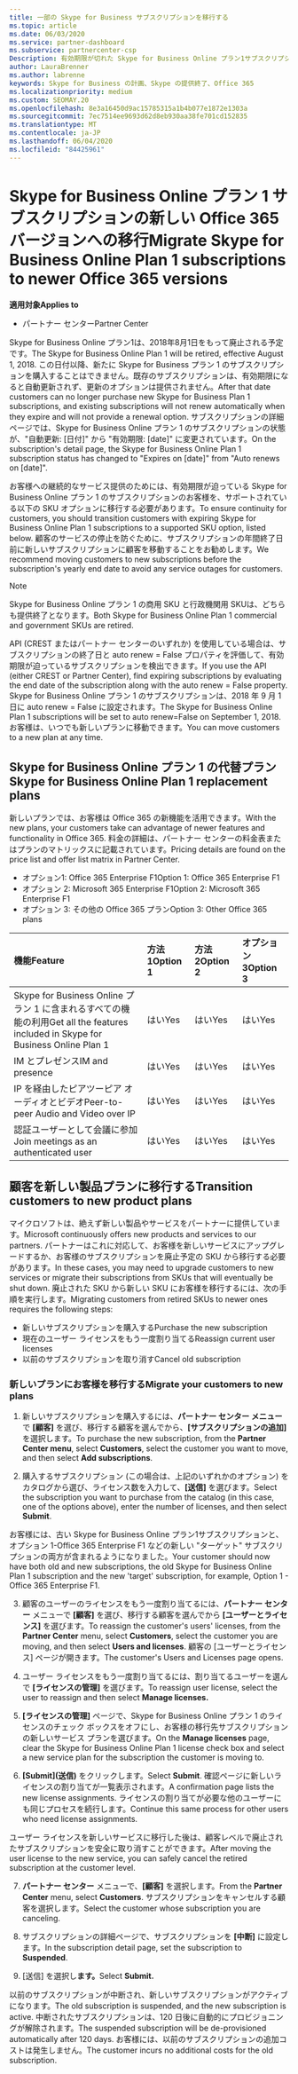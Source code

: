 ```yaml
---
title: 一部の Skype for Business サブスクリプションを移行する
ms.topic: article
ms.date: 06/03/2020
ms.service: partner-dashboard
ms.subservice: partnercenter-csp
Description: 有効期限が切れた Skype for Business Online プラン1サブスクリプションを持つ特定の顧客を新しい Office 365 バージョンに移行する方法とタイミングについて説明します。
author: LauraBrenner
ms.author: labrenne
keywords: Skype for Business の計画、Skype の提供終了、Office 365
ms.localizationpriority: medium
ms.custom: SEOMAY.20
ms.openlocfilehash: 8e3a16450d9ac15785315a1b4b077e1872e1303a
ms.sourcegitcommit: 7ec7514ee9693d62d8eb930aa38fe701cd152835
ms.translationtype: MT
ms.contentlocale: ja-JP
ms.lasthandoff: 06/04/2020
ms.locfileid: "84425961"
---
```

# <a name="migrate-skype-for-business-online-plan-1-subscriptions-to-newer-office-365-versions"></a><span data-ttu-id="1ed25-104">Skype for Business Online プラン 1 サブスクリプションの新しい Office 365 バージョンへの移行</span><span class="sxs-lookup"><span data-stu-id="1ed25-104">Migrate Skype for Business Online Plan 1 subscriptions to newer Office 365 versions</span></span>

<span data-ttu-id="1ed25-105">**適用対象**</span><span class="sxs-lookup"><span data-stu-id="1ed25-105">**Applies to**</span></span>

- <span data-ttu-id="1ed25-106">パートナー センター</span><span class="sxs-lookup"><span data-stu-id="1ed25-106">Partner Center</span></span>

<span data-ttu-id="1ed25-107">Skype for Business Online プラン1は、2018年8月1日をもって廃止される予定です。</span><span class="sxs-lookup"><span data-stu-id="1ed25-107">The Skype for Business Online Plan 1 will be retired, effective August 1, 2018.</span></span> <span data-ttu-id="1ed25-108">この日付以降、新たに Skype for Business プラン 1 のサブスクリプションを購入することはできません。既存のサブスクリプションは、有効期限になると自動更新されず、更新のオプションは提供されません。</span><span class="sxs-lookup"><span data-stu-id="1ed25-108">After that date customers can no longer purchase new Skype for Business Plan 1 subscriptions, and existing subscriptions will not renew automatically when they expire and will not provide a renewal option.</span></span> <span data-ttu-id="1ed25-109">サブスクリプションの詳細ページでは、Skype for Business Online プラン 1 のサブスクリプションの状態が、"自動更新: [日付]" から "有効期限: [date]" に変更されています。</span><span class="sxs-lookup"><span data-stu-id="1ed25-109">On the subscription's detail page, the Skype for Business Online Plan 1 subscription status has changed to "Expires on [date]" from "Auto renews on [date]".</span></span>  

<span data-ttu-id="1ed25-110">お客様への継続的なサービス提供のためには、有効期限が迫っている Skype for Business Online プラン 1 のサブスクリプションのお客様を、サポートされている以下の SKU オプションに移行する必要があります。</span><span class="sxs-lookup"><span data-stu-id="1ed25-110">To ensure continuity for customers, you should transition customers with expiring Skype for Business Online Plan 1 subscriptions to a supported SKU option, listed below.</span></span> <span data-ttu-id="1ed25-111">顧客のサービスの停止を防ぐために、サブスクリプションの年間終了日前に新しいサブスクリプションに顧客を移動することをお勧めします。</span><span class="sxs-lookup"><span data-stu-id="1ed25-111">We recommend moving customers to new subscriptions before the subscription's yearly end date to avoid any service outages for customers.</span></span> 

>[!NOTE]
><span data-ttu-id="1ed25-112">Skype for Business Online プラン 1 の商用 SKU と行政機関用 SKUは、どちらも提供終了となります。</span><span class="sxs-lookup"><span data-stu-id="1ed25-112">Both Skype for Business Online Plan 1 commercial and government SKUs are retired.</span></span>

<span data-ttu-id="1ed25-113">API (CREST またはパートナー センターのいずれか) を使用している場合は、サブスクリプションの終了日と auto renew = False プロパティを評価して、有効期限が迫っているサブスクリプションを検出できます。</span><span class="sxs-lookup"><span data-stu-id="1ed25-113">If you use the API (either CREST or Partner Center), find expiring subscriptions by evaluating the end date of the subscription along with the auto renew = False property.</span></span> <span data-ttu-id="1ed25-114">Skype for Business Online プラン 1 のサブスクリプションは、2018 年 9 月 1 日に auto renew = False に設定されます。</span><span class="sxs-lookup"><span data-stu-id="1ed25-114">The Skype for Business Online Plan 1 subscriptions will be set to auto renew=False on September 1, 2018.</span></span> <span data-ttu-id="1ed25-115">お客様は、いつでも新しいプランに移動できます。</span><span class="sxs-lookup"><span data-stu-id="1ed25-115">You can move customers to a new plan at any time.</span></span> 

## <a name="skype-for-business-online-plan-1-replacement-plans"></a><span data-ttu-id="1ed25-116">Skype for Business Online プラン 1 の代替プラン</span><span class="sxs-lookup"><span data-stu-id="1ed25-116">Skype for Business Online Plan 1 replacement plans</span></span>

<span data-ttu-id="1ed25-117">新しいプランでは、お客様は Office 365 の新機能を活用できます。</span><span class="sxs-lookup"><span data-stu-id="1ed25-117">With the new plans, your customers take can advantage of newer features and functionality in Office 365.</span></span> <span data-ttu-id="1ed25-118">料金の詳細は、パートナー センターの料金表またはプランのマトリックスに記載されています。</span><span class="sxs-lookup"><span data-stu-id="1ed25-118">Pricing details are found on the price list and offer list matrix in Partner Center.</span></span> 

- <span data-ttu-id="1ed25-119">オプション1: Office 365 Enterprise F1</span><span class="sxs-lookup"><span data-stu-id="1ed25-119">Option 1: Office 365 Enterprise F1</span></span>
- <span data-ttu-id="1ed25-120">オプション 2: Microsoft 365 Enterprise F1</span><span class="sxs-lookup"><span data-stu-id="1ed25-120">Option 2: Microsoft 365 Enterprise F1</span></span>
- <span data-ttu-id="1ed25-121">オプション 3: その他の Office 365 プラン</span><span class="sxs-lookup"><span data-stu-id="1ed25-121">Option 3: Other Office 365 plans</span></span>

|<span data-ttu-id="1ed25-122">**機能**</span><span class="sxs-lookup"><span data-stu-id="1ed25-122">**Feature**</span></span>    |<span data-ttu-id="1ed25-123">**方法 1**</span><span class="sxs-lookup"><span data-stu-id="1ed25-123">**Option 1**</span></span>   |<span data-ttu-id="1ed25-124">**方法 2**</span><span class="sxs-lookup"><span data-stu-id="1ed25-124">**Option 2**</span></span>   |<span data-ttu-id="1ed25-125">**オプション3**</span><span class="sxs-lookup"><span data-stu-id="1ed25-125">**Option 3**</span></span>   |
|:-----------------|:-----------------|:-------------|:------------|
|<span data-ttu-id="1ed25-126">Skype for Business Online プラン 1 に含まれるすべての機能の利用</span><span class="sxs-lookup"><span data-stu-id="1ed25-126">Get all the features included in Skype for Business Online Plan 1</span></span>|<span data-ttu-id="1ed25-127">はい</span><span class="sxs-lookup"><span data-stu-id="1ed25-127">Yes</span></span>   |<span data-ttu-id="1ed25-128">はい</span><span class="sxs-lookup"><span data-stu-id="1ed25-128">Yes</span></span>   |<span data-ttu-id="1ed25-129">はい</span><span class="sxs-lookup"><span data-stu-id="1ed25-129">Yes</span></span>   |
|<span data-ttu-id="1ed25-130">IM とプレゼンス</span><span class="sxs-lookup"><span data-stu-id="1ed25-130">IM and presence</span></span> |<span data-ttu-id="1ed25-131">はい</span><span class="sxs-lookup"><span data-stu-id="1ed25-131">Yes</span></span>   |<span data-ttu-id="1ed25-132">はい</span><span class="sxs-lookup"><span data-stu-id="1ed25-132">Yes</span></span>   |<span data-ttu-id="1ed25-133">はい</span><span class="sxs-lookup"><span data-stu-id="1ed25-133">Yes</span></span>   |
|<span data-ttu-id="1ed25-134">IP を経由したピアツーピア オーディオとビデオ</span><span class="sxs-lookup"><span data-stu-id="1ed25-134">Peer-to-peer Audio and Video over IP</span></span>|<span data-ttu-id="1ed25-135">はい</span><span class="sxs-lookup"><span data-stu-id="1ed25-135">Yes</span></span>   |<span data-ttu-id="1ed25-136">はい</span><span class="sxs-lookup"><span data-stu-id="1ed25-136">Yes</span></span>   |<span data-ttu-id="1ed25-137">はい</span><span class="sxs-lookup"><span data-stu-id="1ed25-137">Yes</span></span>   
|<span data-ttu-id="1ed25-138">認証ユーザーとして会議に参加</span><span class="sxs-lookup"><span data-stu-id="1ed25-138">Join meetings as an authenticated user</span></span>| <span data-ttu-id="1ed25-139">はい</span><span class="sxs-lookup"><span data-stu-id="1ed25-139">Yes</span></span>   |<span data-ttu-id="1ed25-140">はい</span><span class="sxs-lookup"><span data-stu-id="1ed25-140">Yes</span></span>   |<span data-ttu-id="1ed25-141">はい</span><span class="sxs-lookup"><span data-stu-id="1ed25-141">Yes</span></span>   |

## <a name="transition-customers-to-new-product-plans"></a><span data-ttu-id="1ed25-142">顧客を新しい製品プランに移行する</span><span class="sxs-lookup"><span data-stu-id="1ed25-142">Transition customers to new product plans</span></span>

<span data-ttu-id="1ed25-143">マイクロソフトは、絶えず新しい製品やサービスをパートナーに提供しています。</span><span class="sxs-lookup"><span data-stu-id="1ed25-143">Microsoft continuously offers new products and services to our partners.</span></span> <span data-ttu-id="1ed25-144">パートナーはこれに対応して、お客様を新しいサービスにアップグレードするか、お客様のサブスクリプションを廃止予定の SKU から移行する必要があります。</span><span class="sxs-lookup"><span data-stu-id="1ed25-144">In these cases, you may need to upgrade customers to new services or migrate their subscriptions from SKUs that will eventually be shut down.</span></span> <span data-ttu-id="1ed25-145">廃止された SKU から新しい SKU にお客様を移行するには、次の手順を実行します。</span><span class="sxs-lookup"><span data-stu-id="1ed25-145">Migrating customers from retired SKUs to newer ones requires the following steps:</span></span>

- <span data-ttu-id="1ed25-146">新しいサブスクリプションを購入する</span><span class="sxs-lookup"><span data-stu-id="1ed25-146">Purchase the new subscription</span></span>
- <span data-ttu-id="1ed25-147">現在のユーザー ライセンスをもう一度割り当てる</span><span class="sxs-lookup"><span data-stu-id="1ed25-147">Reassign current user licenses</span></span>
- <span data-ttu-id="1ed25-148">以前のサブスクリプションを取り消す</span><span class="sxs-lookup"><span data-stu-id="1ed25-148">Cancel old subscription</span></span>

### <a name="migrate-your-customers-to-new-plans"></a><span data-ttu-id="1ed25-149">新しいプランにお客様を移行する</span><span class="sxs-lookup"><span data-stu-id="1ed25-149">Migrate your customers to new plans</span></span>

1. <span data-ttu-id="1ed25-150">新しいサブスクリプションを購入するには、**パートナー センター メニュー**で **[顧客]** を選び、移行する顧客を選んでから、**[サブスクリプションの追加]** を選択します。</span><span class="sxs-lookup"><span data-stu-id="1ed25-150">To purchase the new subscription, from the **Partner Center menu**, select **Customers**, select the customer you want to move, and then select **Add subscriptions**.</span></span>

2. <span data-ttu-id="1ed25-151">購入するサブスクリプション (この場合は、上記のいずれかのオプション) をカタログから選び、ライセンス数を入力して、**[送信]** を選びます。</span><span class="sxs-lookup"><span data-stu-id="1ed25-151">Select the subscription you want to purchase from the catalog (in this case, one of the options above), enter the number of licenses, and then select **Submit**.</span></span> 

<span data-ttu-id="1ed25-152">お客様には、古い Skype for Business Online プラン1サブスクリプションと、オプション 1-Office 365 Enterprise F1 などの新しい "ターゲット" サブスクリプションの両方が含まれるようになりました。</span><span class="sxs-lookup"><span data-stu-id="1ed25-152">Your customer should now have both old and new subscriptions, the old Skype for Business Online Plan 1  subscription and the new 'target' subscription, for example, Option 1 - Office 365 Enterprise F1.</span></span>

3. <span data-ttu-id="1ed25-153">顧客のユーザーのライセンスをもう一度割り当てるには、**パートナー センター** メニューで **[顧客]** を選び、移行する顧客を選んでから **[ユーザーとライセンス]** を選びます。</span><span class="sxs-lookup"><span data-stu-id="1ed25-153">To reassign the customer's users' licenses, from the **Partner Center** menu, select **Customers**, select the customer you are moving, and then select **Users and licenses**.</span></span> <span data-ttu-id="1ed25-154">顧客の [ユーザーとライセンス] ページが開きます。</span><span class="sxs-lookup"><span data-stu-id="1ed25-154">The customer's Users and Licenses page opens.</span></span>

4. <span data-ttu-id="1ed25-155">ユーザー ライセンスをもう一度割り当てるには、割り当てるユーザーを選んで **[ライセンスの管理]** を選びます。</span><span class="sxs-lookup"><span data-stu-id="1ed25-155">To reassign user license, select the user to reassign and then select **Manage licenses.**</span></span>

5. <span data-ttu-id="1ed25-156">**[ライセンスの管理]** ページで、Skype for Business Online プラン 1 のライセンスのチェック ボックスをオフにし、お客様の移行先サブスクリプションの新しいサービス プランを選びます。</span><span class="sxs-lookup"><span data-stu-id="1ed25-156">On the **Manage licenses** page, clear the Skype for Business Online Plan 1 license check box and select a new service plan for the subscription the customer is moving to.</span></span>

6. <span data-ttu-id="1ed25-157">**[Submit]\(送信\)** をクリックします。</span><span class="sxs-lookup"><span data-stu-id="1ed25-157">Select **Submit**.</span></span> <span data-ttu-id="1ed25-158">確認ページに新しいライセンスの割り当てが一覧表示されます。</span><span class="sxs-lookup"><span data-stu-id="1ed25-158">A confirmation page lists the new license assignments.</span></span> <span data-ttu-id="1ed25-159">ライセンスの割り当てが必要な他のユーザーにも同じプロセスを続行します。</span><span class="sxs-lookup"><span data-stu-id="1ed25-159">Continue this same process for other users who need license assignments.</span></span>

<span data-ttu-id="1ed25-160">ユーザー ライセンスを新しいサービスに移行した後は、顧客レベルで廃止されたサブスクリプションを安全に取り消すことができます。</span><span class="sxs-lookup"><span data-stu-id="1ed25-160">After moving the user license to the new service, you can safely cancel the retired subscription at the customer level.</span></span>

7. <span data-ttu-id="1ed25-161">**パートナー センター** メニューで、**[顧客]** を選択します。</span><span class="sxs-lookup"><span data-stu-id="1ed25-161">From the **Partner Center** menu, select **Customers**.</span></span> <span data-ttu-id="1ed25-162">サブスクリプションをキャンセルする顧客を選択します。</span><span class="sxs-lookup"><span data-stu-id="1ed25-162">Select the customer whose subscription you are canceling.</span></span>

8. <span data-ttu-id="1ed25-163">サブスクリプションの詳細ページで、サブスクリプションを **[中断]** に設定します。</span><span class="sxs-lookup"><span data-stu-id="1ed25-163">In the subscription detail page, set the subscription to **Suspended**.</span></span>

9. <span data-ttu-id="1ed25-164">[送信] を選択し**ます。**</span><span class="sxs-lookup"><span data-stu-id="1ed25-164">Select **Submit.**</span></span>

<span data-ttu-id="1ed25-165">以前のサブスクリプションが中断され、新しいサブスクリプションがアクティブになります。</span><span class="sxs-lookup"><span data-stu-id="1ed25-165">The old subscription is suspended, and the new subscription is active.</span></span> <span data-ttu-id="1ed25-166">中断されたサブスクリプションは、120 日後に自動的にプロビジョニングが解除されます。</span><span class="sxs-lookup"><span data-stu-id="1ed25-166">The suspended subscription will be de-provisioned automatically after 120 days.</span></span> <span data-ttu-id="1ed25-167">お客様には、以前のサブスクリプションの追加コストは発生しません。</span><span class="sxs-lookup"><span data-stu-id="1ed25-167">The customer incurs no additional costs for the old subscription.</span></span>

